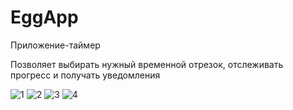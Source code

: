 # EggApp

Приложение-таймер 

Позволяет выбирать нужный временной отрезок, отслеживать прогресс и получать уведомления

![1](https://github.com/BelyakovLeonid/EggApp/blob/master/1.jpg?raw=true)
![2](https://github.com/BelyakovLeonid/EggApp/blob/master/2.jpg?raw=true)
![3](https://github.com/BelyakovLeonid/EggApp/blob/master/3.jpg?raw=true)
![4](https://github.com/BelyakovLeonid/EggApp/blob/master/4.jpg?raw=true)
